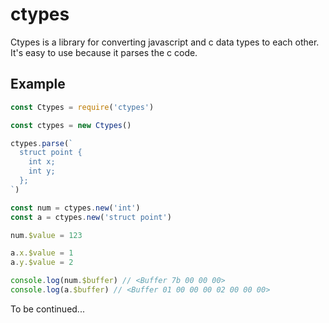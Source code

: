 # ctypes

Ctypes is a library for converting javascript and c data types to each other. It's easy to use because it parses the c code.

## Example

```javascript
const Ctypes = require('ctypes')

const ctypes = new Ctypes()

ctypes.parse(`
  struct point {
    int x;
    int y;
  };
`)

const num = ctypes.new('int')
const a = ctypes.new('struct point')

num.$value = 123

a.x.$value = 1
a.y.$value = 2

console.log(num.$buffer) // <Buffer 7b 00 00 00>
console.log(a.$buffer) // <Buffer 01 00 00 00 02 00 00 00>
```

To be continued...
